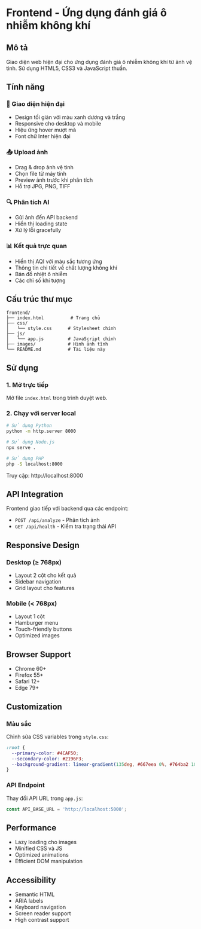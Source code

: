 # Frontend - Ứng dụng đánh giá ô nhiễm không khí

## Mô tả
Giao diện web hiện đại cho ứng dụng đánh giá ô nhiễm không khí từ ảnh vệ tinh. Sử dụng HTML5, CSS3 và JavaScript thuần.

## Tính năng

### 🎨 Giao diện hiện đại
- Design tối giản với màu xanh dương và trắng
- Responsive cho desktop và mobile
- Hiệu ứng hover mượt mà
- Font chữ Inter hiện đại

### 📤 Upload ảnh
- Drag & drop ảnh vệ tinh
- Chọn file từ máy tính
- Preview ảnh trước khi phân tích
- Hỗ trợ JPG, PNG, TIFF

### 🔍 Phân tích AI
- Gửi ảnh đến API backend
- Hiển thị loading state
- Xử lý lỗi gracefully

### 📊 Kết quả trực quan
- Hiển thị AQI với màu sắc tương ứng
- Thông tin chi tiết về chất lượng không khí
- Bản đồ nhiệt ô nhiễm
- Các chỉ số khí tượng

## Cấu trúc thư mục
```
frontend/
├── index.html          # Trang chủ
├── css/
│   └── style.css      # Stylesheet chính
├── js/
│   └── app.js         # JavaScript chính
├── images/            # Hình ảnh tĩnh
└── README.md          # Tài liệu này
```

## Sử dụng

### 1. Mở trực tiếp
Mở file `index.html` trong trình duyệt web.

### 2. Chạy với server local
```bash
# Sử dụng Python
python -m http.server 8000

# Sử dụng Node.js
npx serve .

# Sử dụng PHP
php -S localhost:8000
```

Truy cập: http://localhost:8000

## API Integration

Frontend giao tiếp với backend qua các endpoint:

- `POST /api/analyze` - Phân tích ảnh
- `GET /api/health` - Kiểm tra trạng thái API

## Responsive Design

### Desktop (≥ 768px)
- Layout 2 cột cho kết quả
- Sidebar navigation
- Grid layout cho features

### Mobile (< 768px)
- Layout 1 cột
- Hamburger menu
- Touch-friendly buttons
- Optimized images

## Browser Support
- Chrome 60+
- Firefox 55+
- Safari 12+
- Edge 79+

## Customization

### Màu sắc
Chỉnh sửa CSS variables trong `style.css`:
```css
:root {
  --primary-color: #4CAF50;
  --secondary-color: #2196F3;
  --background-gradient: linear-gradient(135deg, #667eea 0%, #764ba2 100%);
}
```

### API Endpoint
Thay đổi API URL trong `app.js`:
```javascript
const API_BASE_URL = 'http://localhost:5000';
```

## Performance
- Lazy loading cho images
- Minified CSS và JS
- Optimized animations
- Efficient DOM manipulation

## Accessibility
- Semantic HTML
- ARIA labels
- Keyboard navigation
- Screen reader support
- High contrast support
